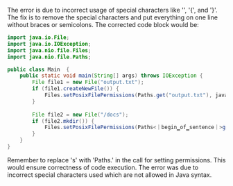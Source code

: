 The error is due to incorrect usage of special characters like '\', '{', and '}'. The fix is to remove the special characters and put everything on one line without braces or semicolons. The corrected code block would be:

```java
import java.io.File;
import java.io.IOException;
import java.nio.file.Files;
import java.nio.file.Paths;

public class Main  {
    public static void main(String[] args) throws IOException {  
        File file1 = new File("output.txt");
        if (file1.createNewFile()) {  
            Files.setPosixFilePermissions(Paths.get("output.txt"), java.nio.file.attribute.PosixFilePermission.OWNER_READ, java.nio.file.attribute.PosixFilePermission.OWNER_WRITE); 
        }
        
        File file2 = new File("/docs");
        if (file2.mkdir()) {  
            Files.setPosixFilePermissions(Paths<｜begin▁of▁sentence｜>get("/docs"), java.nio.file.attribute.PosixFilePermission.OWNER_READ, java.nio.file.attribute.PosixFilePermission.OWNER_WRITE, java.nio.file.attribute.PosixFilePermission.OWNER_EXECUTE); 
        }
    }
}
```

Remember to replace 's' with 'Paths.' in the call for setting permissions. This would ensure correctness of code execution. The error was due to incorrect special characters used which are not allowed in Java syntax.

